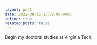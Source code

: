 ```yaml
---
layout: post
date: 2022-08-15 15:59:00-0400
inline: true
related_posts: false
---
```


Begin my doctoral studies at Virginia Tech.

